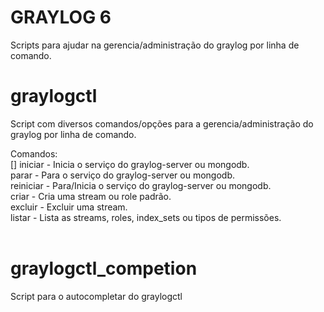 # GRAYLOG 6
Scripts para ajudar na gerencia/administração do graylog por linha de comando.

# graylogctl
Script com diversos comandos/opções para a gerencia/administração do graylog por linha de comando.

 Comandos:<br>
 []   iniciar   - Inicia o serviço do graylog-server ou mongodb.<br>
   parar     - Para o serviço do graylog-server ou mongodb.<br>
   reiniciar	- Para/Inicia o serviço do graylog-server ou mongodb.<br>
   criar     - Cria uma stream ou role padrão.<br>
   excluir   - Excluir uma stream.<br>
   listar    - Lista as streams, roles, index_sets ou tipos de permissões.<br><br>

# graylogctl_competion
Script para o autocompletar do graylogctl


